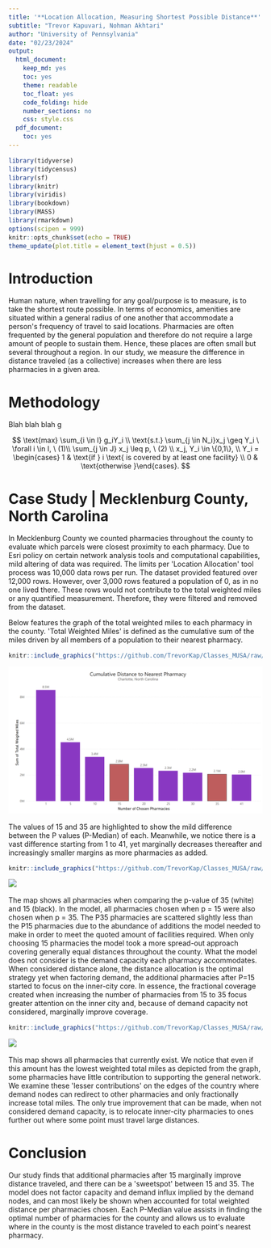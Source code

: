 ```yaml
---
title: '**Location Allocation, Measuring Shortest Possible Distance**'
subtitle: "Trevor Kapuvari, Nohman Akhtari"
author: "University of Pennsylvania"  
date: "02/23/2024"
output:
  html_document:
    keep_md: yes
    toc: yes
    theme: readable
    toc_float: yes
    code_folding: hide
    number_sections: no
    css: style.css
  pdf_document:
    toc: yes
---
```



```r
library(tidyverse)
library(tidycensus)
library(sf)
library(knitr)
library(viridis)
library(bookdown)
library(MASS)
library(rmarkdown)
options(scipen = 999)
knitr::opts_chunk$set(echo = TRUE)
theme_update(plot.title = element_text(hjust = 0.5))
```


# Introduction
Human nature, when travelling for any goal/purpose is to measure, is to take the shortest route possible. In terms of economics, amenities are situated within a general radius of one another that accommodate a person's frequency of travel to said locations. Pharmacies are often frequented by the general population and therefore do not require a large amount of people to sustain them. Hence, these places are often small but several throughout a region. In our study, we measure the difference in distance traveled (as a  collective) increases when there are less pharmacies in a given area. 

# Methodology
Blah blah blah g

$$
\text{max} \sum_{i \in I} g_iY_i \\
\text{s.t.} \sum_{j \in N_i}x_j \geq Y_i \ \forall i \in I, \ (1)\\
\sum_{j \in J} x_j \leq p, \ (2) \\
x_j, Y_i \in \{0,1\}, \\
Y_i = \begin{cases} 1 & \text{if } i \text{ is covered by at least one facility} \\
                    0 & \text{otherwise }\end{cases}.
$$



# Case Study | Mecklenburg  County, North Carolina

In Mecklenburg County we counted pharmacies throughout the county to evaluate which parcels were closest proximity to each pharmacy. Due to Esri policy on certain network analysis tools and computational capabilities, mild altering of data was required. The limits per 'Location Allocation' tool process was 10,000 data rows per run. The dataset provided featured over 12,000 rows. However, over 3,000 rows featured a population of 0, as in no one lived there. These rows would not contribute to the total weighted miles or any quantified measurement. Therefore, they were filtered and removed from the dataset. 

Below features the graph of the total weighted miles to each pharmacy in the county. 'Total Weighted Miles' is defined as the cumulative sum of the miles driven by all members of a population to their nearest pharmacy. 



```r
knitr::include_graphics("https://github.com/TrevorKap/Classes_MUSA/raw/604516eac37357921ca422d10afb507ff430280a/SpatialOptimization/PharmacyMilesHW3.png")
```

![](https://github.com/TrevorKap/Classes_MUSA/raw/604516eac37357921ca422d10afb507ff430280a/SpatialOptimization/PharmacyMilesHW3.png)<!-- -->

The values of 15 and 35 are highlighted to show the mild difference between the P values (P-Median) of each. Meanwhile, we notice there is a vast difference starting from 1 to 41, yet marginally decreases thereafter and increasingly smaller margins as more pharmacies as added. 


```r
knitr::include_graphics("https://github.com/TrevorKap/Classes_MUSA/raw/604516eac37357921ca422d10afb507ff430280a/SpatialOptimization/Map35.png")
```

![](https://github.com/TrevorKap/Classes_MUSA/raw/604516eac37357921ca422d10afb507ff430280a/SpatialOptimization/Map35.png)<!-- -->

The map shows all pharmacies when comparing the p-value of 35 (white) and 15 (black). In the model, all pharmacies chosen when p = 15 were also chosen when p = 35. The P35 pharmacies are scattered slightly less than the P15 pharmacies due to the abundance of additions the model needed to make in order to meet the quoted amount of facilities required. When only choosing 15 pharmacies the model took a more spread-out approach covering generally equal distances throughout the county. What the model does not consider is the demand capacity each pharmacy accommodates. When considered distance alone, the distance allocation is the optimal strategy yet when factoring demand, the additional pharmacies after P=15 started to focus on the inner-city core. In essence, the fractional coverage created when increasing the number of pharmacies from 15 to 35 focus greater attention on the inner city and, because of demand capacity not considered, marginally improve coverage. 



```r
knitr::include_graphics("https://github.com/TrevorKap/Classes_MUSA/raw/604516eac37357921ca422d10afb507ff430280a/SpatialOptimization/MapAllhw3.png")
```

![](https://github.com/TrevorKap/Classes_MUSA/raw/604516eac37357921ca422d10afb507ff430280a/SpatialOptimization/MapAllhw3.png)<!-- -->

This map shows all pharmacies that currently exist. We notice that even if this amount has the lowest weighted total miles as depicted from the graph, some pharmacies have little contribution to supporting the general network. We examine these 'lesser contributions' on the edges of the country where demand nodes can redirect to other pharmacies and only fractionally increase total miles. The only true improvement that can be made, when not considered demand capacity, is to relocate inner-city pharmacies to ones further out where some point must travel large distances. 

# Conclusion

Our study finds that additional pharmacies after 15 marginally improve distance traveled, and there can be a 'sweetspot' between 15 and 35. The model does not factor capacity and demand influx implied by the demand nodes, and can most likely be shown when accounted for total weighted distance per pharmacies chosen. Each P-Median value assists in finding the optimal number of pharmacies for the county and allows us to evaluate where in the county is the most distance traveled to each point's nearest pharmacy. 

